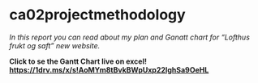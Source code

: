 # ca02projectmethodology

*In this report you can read about my plan and Ganatt chart for “Lofthus frukt og saft” new website.*

**Click to se the Gantt Chart live on excel! https://1drv.ms/x/s!AoMYm8tBvkBWpUxp22IghSa9OeHL**
